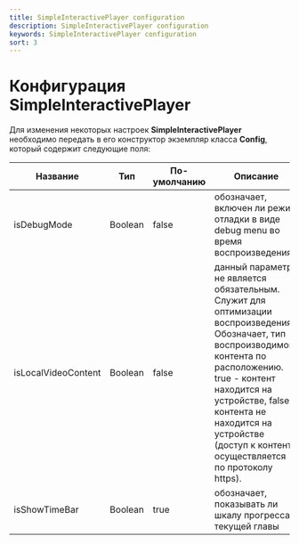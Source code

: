 ```yaml
---
title: SimpleInteractivePlayer configuration 
description: SimpleInteractivePlayer configuration
keywords: SimpleInteractivePlayer configuration
sort: 3 
---
```


# Конфигурация SimpleInteractivePlayer

Для изменения некоторых настроек **SimpleInteractivePlayer** необходимо передать в его конструктор экземпляр класса **Config**, который содержит следующие поля:

| Название | Тип | По-умолчанию | Описание |
|---|---|---|---|
| isDebugMode | Boolean | false | обозначает, включен ли режим отладки в виде debug menu во время воспроизведения |
| isLocalVideoContent | Boolean | false | данный параметр не является обязательным. Служит для оптимизации воспроизведения. Обозначает, тип воспроизводимого контента по расположению. true - контент находится на устройстве, false - контента не находится на устройстве (доступ к контенту осуществляется по протоколу https). |
| isShowTimeBar | Boolean | true | обозначает, показывать ли шкалу прогресса текущей главы |
